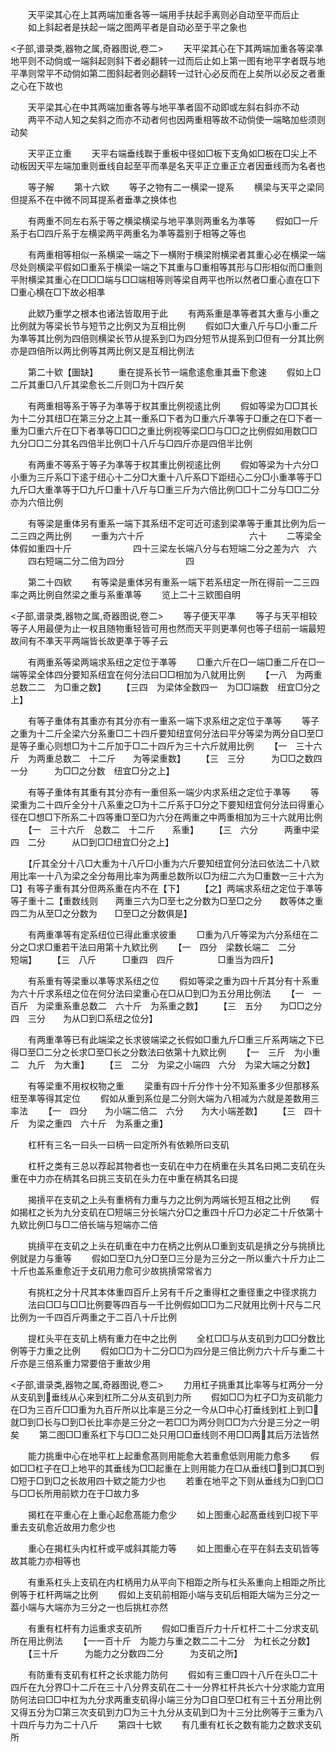 <!-- { "loadSidebar": true } -->

　　天平梁其心在上其两端加重各等一端用手扶起手离则必自动至平而后止
　　如上斜起者是扶起一端之图两平者是自动必至于平之象也




<子部,谱录类,器物之属,奇器图说,卷二>
　　天平梁其心在下其两端加重各等梁凖地平则不动倘或一端斜起则斜下者必翻转一过而后止如上第一图有地平字者既与地平凖则常平不动倘如第二图斜起者则必翻转一过针心必反而在上矣所以必反之者重之心在下故也



















　　天平梁其心在中其两端加重各等与地平凖者固不动即或左斜右斜亦不动
　　两平不动人知之矣斜之而亦不动者何也因两重相等故不动倘使一端略加些须则动矣












　　天平正立重
　　天平右端垂线聫于重板中径如□板下支角如□板在□尖上不动板因天平左端加重则垂线自起至平而凖是名天平正立重正立者因垂线而为名者也



　　等子解
　　第十六欵
　　等子之物有二一横梁一提系
　　横梁与天平之梁同但提系不在中微不同耳提系者垂凖之换体也



















　　有两重不同左右系于等之横梁横梁与地平凖则两重名为凖等
　　假如□一斤系于右□四斤系于左横梁两平两重名为凖等葢别于相等之等也












　　有两重相等相似一系横梁一端之下一横附于横梁附横梁者其重心必在横梁一端尽处则横梁平假如□重系于横梁一端之下其重与□重相等其形与□形相似而□重则平附横梁其重心在□□□端与□□端相等则等梁自两平也所以然者□重心直在□下□重心横在□下故必相凖










　　此欵乃重学之根本也诸法皆取用于此
　　有两系重是凖等者其大重与小重之比例就为等梁长节与短节之比例又为互相比例
　　假如□大重八斤与□小重二斤为凖等其比例为四倍则横梁长节从提系到□为四分短节从提系到□但有一分其比例亦是四倍所以两比例等其两比例又是互相比例法

　　第二十欵【圗缺】
　　重在提系长节一端愈逺愈重其垂下愈速
　　假如上□二斤其重□八斤其梁愈长二斤则□为十四斤矣




















　　有两重相等系于等子为凖等于权其重比例视逺比例
　　假如等梁为□□其长为十二分其纽□在第三分之上其一重系□下者为□重六斤凖等于□重之在□下者一重为□重六斤在□下者凖等□□□之重比例视等梁□□与□□之比例假如用数□□九分□□二分其名四倍半比例□十八斤与□四斤亦是四倍半比例








　　有两重不等系于等子为凖等于权其重比例视逺比例
　　假如等梁为十六分□小重为三斤系□下逺于纽心十二分□大重十八斤系□下距纽心二分□小重凖等于□九斤□大重凖等于□九斤□重十八斤与□重三斤为六倍比例□□十二分与□□二分亦为六倍比例









　　有等梁是重体另有重系一端下其系纽不定可近可逺到梁凖等于重其比例为后一二三四之两比例
　　一重为六十斤　　　　　　　　　　　　六十
　　二等梁全体假如重四十斤　　　　　　　四十三梁左长端八分与右短端二分之差为六　六
　　四右短端二分二倍为四分　　　　　　　四

　　第二十四欵
　　有等梁是重体另有重系一端下若系纽定一所在得前一二三四率之两比例自然梁之重与系重凖等
　　览上二十三欵图自明











<子部,谱录类,器物之属,奇器图说,卷二>
　　等子便天平凖
　　等子与天平相较等子人用最便为止一权且随物重轻皆可用也然而天平则更凖何也等子纽前一端最短故间有不凖天平两端皆长故更凖于等子云



















　　有两重系等梁两端求系纽之定位于凖等
　　□重六斤在□一端□重二斤在□一端等梁全体四分要知系纽宜在何分法曰□□相加为八就用比例
　　【一八　为两重总数二二　为□重之数】
　　【三四　为梁体全数四一　为□□端数　纽宜□分之上】










　　有等子重体有其重亦有其分亦有一重系一端下求系纽之定位于凖等
　　等子之重为十二斤全梁六分系重□二十四斤要知纽宜何分法曰平分等梁为两分自□至□是等子重心则想□为十二斤加于□二十四斤为三十六斤就用比例
　　【一　三十六斤　为两重总数二　十二斤　　为等梁重数】
　　【三　三分　　　为□□之数四　一分　　　为□□之分数　纽宜□分之上】








　　有等子重体有其重有其分亦有一重但系一端少内求系纽之定位于凖等
　　等梁重为二十四斤全分十八系重之□为十二斤系于□分之下要知纽宜何分法曰得重心径在□想□下所系二十四等重□至□为六分在两重之中两重相加为三十六就用比例
　　【一　三十六斤　总数二　十二斤　　系重】
　　【三　六分　　　两重中梁四　二分　　　从□到□□纽宜□分之上】










　　【斤其全分十八□大重为十八斤□小重为六斤要知纽宜何分法曰依法二十八欵用比率一十八为梁之全分毎用比率为两重总数所以□为纽二六为□重数一三十六为□】有等子重有其分但两系重在内不在【下】
　　【之】两端求系纽之定位于凖等等子重十二【重数线则　　两重三六为□至七之分数为□至□之分　　数等体之重四二为从至□之分数为　　□至□之分数俱是】









　　有两重凖等有定系纽位已得此重求彼重
　　□重为八斤等梁为六分系纽在二分之□求□重若干法曰用第十九欵比例
　　【一　四分　梁数长端二　二分　　　短端】
　　【三　八斤　　　□重四　四斤　　　　　□重当为四斤】











　　有系重有等梁重以凖等求系纽之位
　　假如等梁之重为四十斤其分有十系重为六十斤求系纽之位在何分法曰梁重心在□从□到□为五分用比例法
　　【一　一百斤　为梁重系重总数二　六十斤　为系重之数】
　　【三　五分　　为□□之分四　三分　　为从□到□系纽之位分】










　　有两重凖等已有此端梁之长求彼端梁之长假如□重九斤□重三斤系两端之下已得□至□二分之长求□至□长之分数法曰依第十九欵比例
　　【一　三斤　为小重二　九斤　为大重】
　　【三　二分　为梁之小端四　六分　为梁大端之分数】










　　有等梁重不用权权物之重
　　梁重有四十斤分作十分不知系重多少但那移系纽至凖等得其定位
　　假如从重到系位是二分则大端为八相减为六就是差数用三率法
　　【一　四分　　为小端二倍二　六分　　为大小端差数】
　　【三　四十斤　为梁之重四　六十斤　为系重之重】









　　杠杆有三名一曰头一曰柄一曰定所外有依赖所曰支矶














　　杠杆之类有三总以荐起其物者也一支矶在中力在柄重在头其名曰掲二支矶在头重在中力亦在柄其名曰挑三支矶在头力在中重在柄其名曰提













　　揭摃平在支矶之上头有重柄有力重与力之比例为两端长短互相之比例
　　假如揭杠之长为九分支矶在□短端三分长端六分□之重四十斤□力必定二十斤依第十九欵比例□与□二倍长端与短端亦二倍











　　挑摃平在支矶之上头在矶重在中力在柄之比例从□重到支矶是摃之分与挑摃比例就是力与重等
　　假如□至□九分□至□三分是为三分之一所以重六十斤力止二十斤也盖系重愈近于攴矶用力愈可少故挑摃常常省力










　　有挑杠之分十尺其本体重四百斤上另有千斤之重得杠之重径重之中径求挑力
　　法曰□□与□□比例要等四百与一千比例假如□□为二尺就用比例十尺与二尺比例为一千四百斤两重之于二百八十斤比例











　　提杠头平在支矶上柄有重力在中之比例
　　全杠□□与从支矶到力□□分数比例等于力重之比例
　　假如□□为十二分□□为四分是三倍比例力六十斤与重二十斤亦是三倍系重力常要倍于重故少用


<子部,谱录类,器物之属,奇器图说,卷二>
　　力用杠子挑重其比率等与杠两分一分从支矶到垂线从心来到杠所二分从支矶到力所
　　假如□□为杠子□为支矶能力在□为三百斤□□重为九百斤所以比率是三分之一今从□中心打垂线到杠上到□就□到□长与□到□长比率亦是三分之一若□□为两分则□□为六分是三分之一明矣
　　第二图□□重系杠下与□□二处只用□□垂线则不用□□两其后万法皆然















　　能力挑重中心在地平杠上起重愈髙则用能愈大若重愈低则用能力愈多
　　假如□□杠子在□上地平的其垂线为□□起重在上则用能力在□从垂线□到□其□到□短于□到□之长故用四十欵之能力少也
　　若重在地平之下则从垂线为□到□□与□□长所用前欵力在于□故力多









　　揭杠在平重心在上重心起愈髙能力愈少
　　如上图重心起髙垂线到□视下平重去支矶愈近故用力愈少也













　　重心在揭杠头内杠杆或平或斜其能力等
　　如上图重心在平在斜去支矶皆等故其能力亦相等也













　　有重系杠头上支矶在内杠柄用力从平向下相距之所与杠头系重向上相距之所比例等于杠杆两端之比例
　　假如上支矶前相距小端与支矶后相距大端为三分之一葢小端与大端亦为三分之一也后挑杠亦然










　　有重有杠杆有力运重求支矶所
　　假如□重百斤力十斤杠杆二十二分求支矶所在用比例法
　　【一一百十斤　为能力与重之数二二十二分　为杠长之分数】
　　【三十斤　　　为能力之分数四二分　　　为支矶之所】











　　有防重有支矶有杠杆之长求能力防何
　　假如有三重□四十八斤在头□二十四斤在九分界□十二斤在三十八分界支矶在二十一分界杠杆共长六十分求能力宜用防何法曰□□中杠为九分求两重支矶得小端三分为□自□至□杠有三十五分用比例又得五分为□第三次支矶到力□为三十九分从支矶到□为十三分比例等于三重为八十四斤与力为二十八斤
　　第四十七欵
　　有几重有杠长之数有能力之数求支矶所
